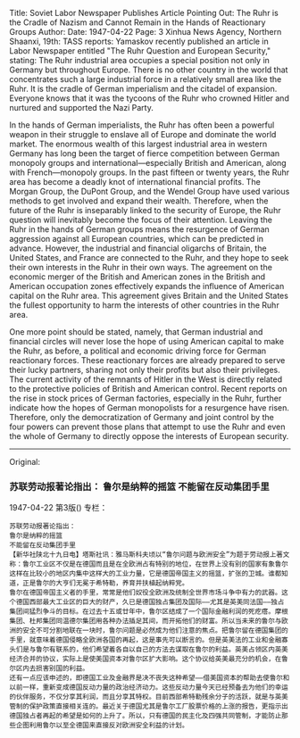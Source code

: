 Title: Soviet Labor Newspaper Publishes Article Pointing Out: The Ruhr is the Cradle of Nazism and Cannot Remain in the Hands of Reactionary Groups
Author:
Date: 1947-04-22
Page: 3
Xinhua News Agency, Northern Shaanxi, 19th: TASS reports: Yamaskov recently published an article in Labor Newspaper entitled "The Ruhr Question and European Security," stating: The Ruhr industrial area occupies a special position not only in Germany but throughout Europe. There is no other country in the world that concentrates such a large industrial force in a relatively small area like the Ruhr. It is the cradle of German imperialism and the citadel of expansion. Everyone knows that it was the tycoons of the Ruhr who crowned Hitler and nurtured and supported the Nazi Party.

In the hands of German imperialists, the Ruhr has often been a powerful weapon in their struggle to enslave all of Europe and dominate the world market. The enormous wealth of this largest industrial area in western Germany has long been the target of fierce competition between German monopoly groups and international—especially British and American, along with French—monopoly groups. In the past fifteen or twenty years, the Ruhr area has become a deadly knot of international financial profits. The Morgan Group, the DuPont Group, and the Wendel Group have used various methods to get involved and expand their wealth. Therefore, when the future of the Ruhr is inseparably linked to the security of Europe, the Ruhr question will inevitably become the focus of their attention. Leaving the Ruhr in the hands of German groups means the resurgence of German aggression against all European countries, which can be predicted in advance. However, the industrial and financial oligarchs of Britain, the United States, and France are connected to the Ruhr, and they hope to seek their own interests in the Ruhr in their own ways. The agreement on the economic merger of the British and American zones in the British and American occupation zones effectively expands the influence of American capital on the Ruhr area. This agreement gives Britain and the United States the fullest opportunity to harm the interests of other countries in the Ruhr area.

One more point should be stated, namely, that German industrial and financial circles will never lose the hope of using American capital to make the Ruhr, as before, a political and economic driving force for German reactionary forces. These reactionary forces are already prepared to serve their lucky partners, sharing not only their profits but also their privileges. The current activity of the remnants of Hitler in the West is directly related to the protective policies of British and American control. Recent reports on the rise in stock prices of German factories, especially in the Ruhr, further indicate how the hopes of German monopolists for a resurgence have risen. Therefore, only the democratization of Germany and joint control by the four powers can prevent those plans that attempt to use the Ruhr and even the whole of Germany to directly oppose the interests of European security.



<hr /> 

Original: 


### 苏联劳动报著论指出：  鲁尔是纳粹的摇篮  不能留在反动集团手里

1947-04-22
第3版()
专栏：

    苏联劳动报著论指出：
    鲁尔是纳粹的摇篮
    不能留在反动集团手里
    【新华社陕北十九日电】塔斯社讯：雅马斯科夫顷以“鲁尔问题与欧洲安全”为题于劳动报上著文称：鲁尔工业区不仅是在德国而且是在全欧洲占有特别的地位，在世界上没有别的国家有象鲁尔这样在比较小的地区内集中这样大的工业力量，它是德国帝国主义的摇篮，扩张的卫城。谁都知道，正是鲁尔的大亨们无冕于希特勒，养育并扶植起纳粹党。
    鲁尔在德国帝国主义者的手里，常常是他们奴役全欧洲及统制全世界市场斗争中有力的武器。这个德国西部最大工业区的巨大的财产，久已是德国独占集团及国际——尤其是英美同法国——独占集团间猛烈争斗的目标。在过去十五或廿年中，鲁尔区结成了一个国际金融利润的死疙瘩。摩根集团、杜邦集团同温德尔集团用各种办法插足其间，而开拓他们的财富。所以当未来的鲁尔与欧洲的安全不可分割地联在一块时，鲁尔问题是必然成为他们注意的焦点。把鲁尔留在德国集团的手里，就意味着德国侵略全欧洲各国的再起，这是事先可以断言的。但是英美法的工业和金融寡头们是与鲁尔有联系的，他们希望着各自以自己的方法去谋取在鲁尔的利益。英美占领区内英美经济合并的协议，实际上是使美国资本对鲁尔区扩大影响。这个协议给英美最充分的机会，在鲁尔区内去损害别国的利益。
    还有一点应该申述的，即德国工业及金融界是决不丧失这种希望——借美国资本的帮助去使鲁尔和以前一样，重新变成德国反动力量的政治经济动力。这些反动力量今天已经预备去为他们的幸运的伙伴服务，不仅分享其利润，而且分享其特权。目前西部希特勒残余分子的活跃，就是与英美管制的保护政策直接相关连的。最近关于德国尤其是鲁尔工厂股票价格的上涨的报告，更指示出德国独占者再起的希望是如何的上升了。所以，只有德国的民主化及四强共同管制，才能防止那些企图利用鲁尔以至全德国来直接反对欧洲安全利益的计划。
